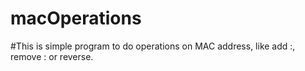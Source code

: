 # macOperations
#This is simple program to do operations on MAC address, like add :, remove : or reverse.
